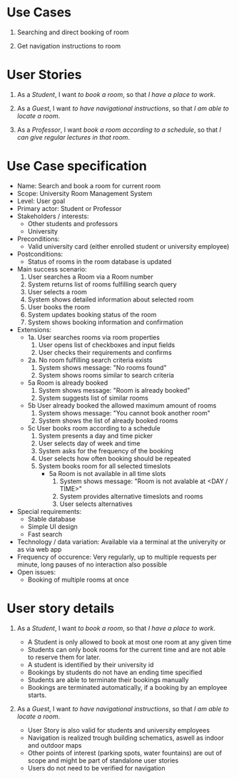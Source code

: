 # Use Cases

1. Searching and direct booking of room

2. Get navigation instructions to room

# User Stories

1. As a *Student*, I want *to book a room*, so that *I have a place to work*.

2. As a *Guest*, I want *to have navigational instructions*, so that *I am able to locate a room*.

3. As a *Professor*, I want *book a room according to a schedule*, so that *I can give regular lectures in that room*.

# Use Case specification

* Name: Search and book a room for current room
* Scope: University Room Management System
* Level: User goal
* Primary actor: Student or Professor
* Stakeholders / interests:
  * Other students and professors
  * University
* Preconditions:
  * Valid university card (either enrolled student or university employee)
* Postconditions:
  * Status of rooms in the room database is updated
* Main success scenario:
  1. User searches a Room via a Room number
  2. System returns list of rooms fulfilling search query
  3. User selects a room
  4. System shows detailed information about selected room
  5. User books the room
  6. System updates booking status of the room
  7. System shows booking information and confirmation
* Extensions:
  * 1a. User searches rooms via room properties
    1. User opens list of checkboxes and input fields
    2. User checks their requirements and confirms
  * 2a. No room fulfilling search criteria exists
    1. System shows message: "No rooms found"
    2. System shows rooms similar to search criteria
  * 5a Room is already booked
    1. System shows message: "Room is already booked"
    2. System suggests list of similar rooms
  * 5b User already booked the allowed maximum amount of rooms
    1. System shows message: "You cannot book another room"
    2. System shows the list of already booked rooms
  * 5c User books room according to a schedule
    1. System presents a day and time picker
    2. User selects day of week and time
    3. System asks for the frequency of the booking
    4. User selects how often booking should be repeated
    5. System books room for all selected timeslots
       * 5a Room is not available in all time slots
         1. System shows message: "Room is not avalable at <DAY / TIME>"
         2. System provides alternative timeslots and rooms
         3. User selects alternatives
* Special requirements:
  * Stable database
  * Simple UI design
  * Fast search
* Technology / data variation: Available via a terminal at the univeryity or as via web app
* Frequency of occurence: Very regularly, up to multiple requests per minute, long pauses of no interaction also possible
* Open issues:
  * Booking of multiple rooms at once

# User story details

1. As a *Student*, I want *to book a room*, so that *I have a place to work*.
   * A Student is only allowed to book at most one room at any given time
   * Students can only book rooms for the current time and are not able to reserve them for later.
   * A student is identified by their university id
   * Bookings by students do not have an ending time specified
   * Students are able to terminate their bookings manually
   * Bookings are terminated automatically, if a booking by an employee starts.

2. As a *Guest*, I want *to have navigational instructions*, so that *I am able to locate a room*.
   * User Story is also valid for students and university employees
   * Navigation is realized trough  building schematics, aswell as indoor and outdoor maps
   * Other points of interest (parking spots, water fountains) are out of scope and might be part of standalone user stories
   * Users do not need to be verified for navigation
